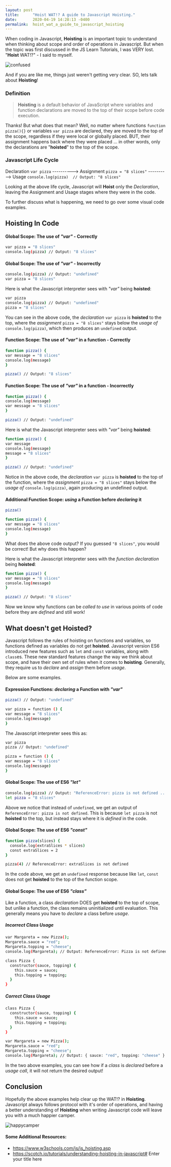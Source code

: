 ```yaml
---
layout: post
title:      "Hoist WAT!? A guide to Javascript Hoisting."
date:       2020-04-19 14:28:13 -0400
permalink:  hoist_wat_a_guide_to_javascript_hoisting
---
```




When coding in Javascript, **Hoisting** is an important topic to understand when thinking about scope and order of operations in Javascript. But when the topic was first discussed in the JS Learn Tutorials, I was VERY lost. 
"**Hoist** WAT!?" - I said to myself.

![confused](https://media.giphy.com/media/5t9wJjyHAOxvnxcPNk/giphy.gif)

And if you are like me, things just weren't getting very clear.
SO, lets talk about **Hoisting**!

### Definition

> **Hoisting** is a default behavior of JavaScript where variables and function declarations are moved to the top of their scope before code execution.

Thanks! But what does that mean?
Well, no matter where functions ``` function pizza(){} ``` or variables ``` var pizza ``` are declared, they are moved to the top of the scope, regardless if they were local or globally placed. BUT, their assignment happens back where they were placed ... in other words, only the declarations are "**hoisted**" to the top of the scope.

### Javascript Life Cycle
Declaration ``` var pizza ``` ----------> Assignment  ``` pizza = "8 slices" ``` ----------> Usage ``` console.log(pizza)  // Output: "8 slices" ```

Looking at the above life cycle, Javascript will **Hoist** only the *Declaration*, leaving the Assignment and Usage stages where they were in the code.

To further discuss what is happening, we need to go over some visual code examples.
## **Hoisting** In Code

#### Global Scope: The use of *"var"* - Correctly
```sh
var pizza = "8 slices"
console.log(pizza) // Output: "8 slices"
```

#### Global Scope: The use of *"var"* - Incorrectly
```sh
console.log(pizza) // Output: "undefined"
var pizza = "8 slices"
```
Here is what the Javascript interpreter sees with *"var"* being **hoisted**:
```sh
var pizza
console.log(pizza) // Output: "undefined"
pizza = "8 slices"
```
You can see in the above code, the *declaration* ``` var pizza ``` is **hoisted** to the top, where the *assignment* ``` pizza = "8 slices" ``` stays below the *usage of* ```console.log(pizza)```, which then produces an ```undefined``` output.

#### Function Scope: The use of *"var"* in a function - Correctly
```sh
function pizza() {
var message = "8 slices"
console.log(message)
}

pizza() // Output: "8 slices"
```

#### Function Scope: The use of *"var"* in a function - Incorrectly
```sh
function pizza() {
console.log(message)
var message = "8 slices"
}

pizza() // Output: "undefined"
```
Here is what the Javascript interpreter sees with *"var"* being **hoisted**:
```sh
function pizza() {
var message
console.log(message)
message = "8 slices"
}

pizza() // Output: "undefined"
```
Notice in the above code, the *declaration* ``` var pizza ``` is **hoisted** to the top of the function, where the *assignment* ``` pizza = "8 slices" ``` stays below the *usage of* ```console.log(pizza)```, again producing an undefined output.

#### Additional Function Scope: *using* a Function before *declaring* it
```sh
pizza()

function pizza() {
var message = "8 slices"
console.log(message)
}
```
What does the above code output? If you guessed ```"8 slices"```, you would be correct!
But why does this happen?

Here is what the Javascript interpreter sees with the *function declaration*  being **hoisted**:
```sh
function pizza() {
var message = "8 slices"
console.log(message)
}

pizza() // Output: "8 slices"
```

Now we know why functions can be *called to use* in various points of code before they are *defined* and still work!

## What doesn't get **Hoisted**?
Javascript follows the rules of hoisting on functions and variables, so functions defined as variables do not get **hoisted**.
Javascript version ES6 introduced new features such as ```let``` and ```const``` variables, along with ```class```es. These new standard features change the way we think about scope, and have their own set of rules when it comes to **hoisting**. Generally, they require us to *declare* and *assign* them before *usage*.

Below are some examples.

#### Expression Functions: *declaring* a Function with *"var"*
```sh
pizza() // Output: "undefined"

var pizza = function () {
var message = "8 slices"
console.log(message)
}
```

The Javascript interpreter sees this as:
```sh
var pizza
pizza // Output: "undefined"

pizza = function () {
var message = "8 slices"
console.log(message)
}
```

#### Global Scope: The use of ES6 *"let"*
```sh
console.log(pizza) // Output: "ReferenceError: pizza is not defined ..."
let pizza = "8 slices"
```
Above we notice that instead of ```undefined```, we get an output of ```ReferenceError: pizza is not defined```. This is because ```let pizza``` is not **hoisted** to the top, but instead stays where it is *defined* in the code.

#### Global Scope: The use of ES6 *"const"*
```sh
function pizza(slices) {
  console.log(extraSlices * slices)
  const extraSlices = 2
}

pizza(4) // ReferenceError: extraSlices is not defined
```
In the code above, we get an ```undefined``` response because like ```let```, ```const``` does not get **hoisted** to the top of the function scope.

#### Global Scope: The use of ES6 *"class"*
Like a function, a class *declaration* DOES get **hoisted** to the top of scope, but unlike a function, the class remains uninitialized until evaluation. This generally means you have to *declare* a class before *usage*.

##### Incorrect *Class* Usage
```sh
var Margareta = new Pizza();
Margareta.sauce = "red";
Margareta.topping = "cheese";
console.log(Margareta); // Output: ReferenceError: Pizza is not defined

class Pizza {
  constructor(sauce, topping) {
    this.sauce = sauce;
    this.topping = topping;
  }
}
```

##### Correct *Class* Usage
```sh
class Pizza {
  constructor(sauce, topping) {
    this.sauce = sauce;
    this.topping = topping;
  }
}

var Margareta = new Pizza();
Margareta.sauce = "red";
Margareta.topping = "cheese";
console.log(Margareta); // Output: { sauce: "red", topping: "cheese" }
```
In the two above examples, you can see how if a *class* is *declared* before a *usage call*, it will not return the desired output!


## Conclusion 
Hopefully the above examples help clear up the WAT!? in **Hoisting**. Javascript always follows protocol with it's order of operations, and having a better understanding of **Hoisting** when writing Javascript code will leave you with a much happier camper.

![happycamper](https://media.giphy.com/media/xTEvYwzGarSU4J4FiM/giphy.gif)

#### Some Additional Resources:
  - https://www.w3schools.com/js/js_hoisting.asp
  - https://scotch.io/tutorials/understanding-hoisting-in-javascript# Enter your title here


